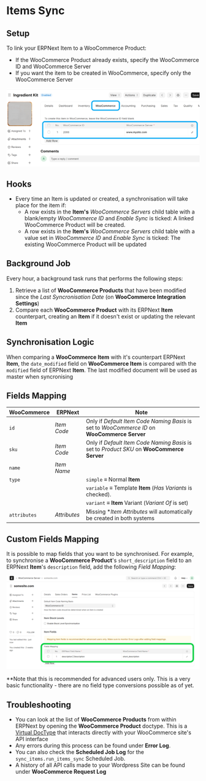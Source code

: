 # Items Sync

## Setup

To link your ERPNext Item to a WooCommerce Product:
- If the WooCommerce Product already exists, specify the WooCommerce ID and WooCommerce Server
- If you want the item to be created in WooCommerce, specify only the WooCommerce Server

![Linking an item](../images/item-link.png)

## Hooks

- Every time an Item is updated or created, a synchronisation will take place for the item if:
  -  A row exists in the **Item's** *WooCommerce Servers* child table with a blank/empty *WooCommerce ID* and *Enable Sync* is ticked: A linked WooCommerce Product will be created.
  -  A row exists in the **Item's** *WooCommerce Servers* child table with a value set in *WooCommerce ID* and *Enable Sync* is ticked: The existing WooCommerce Product will be updated

## Background Job

Every hour, a background task runs that performs the following steps:
1. Retrieve a list of **WooCommerce Products** that have been modified since the *Last Syncronisation Date* (on **WooCommerce Integration Settings**) 
2. Compare each **WooCommerce Product** with its ERPNext **Item** counterpart, creating an **Item** if it doesn't exist or updating the relevant **Item**

## Synchronisation Logic
When comparing a **WooCommerce Item** with it's counterpart ERPNext **Item**, the `date_modified` field on **WooCommerce Item** is compared with the `modified` field of ERPNext **Item**. The last modified document will be used as master when syncronising

## Fields Mapping

| WooCommerce  | ERPNext      | Note                                                                                          |
| ------------ | ------------ | --------------------------------------------------------------------------------------------- |
| `id`         | *Item Code*  | Only if *Default Item Code Naming Basis* is set to *WooCommerce ID* on **WooCommerce Server** |
| `sku`        | *Item Code*  | Only if *Default Item Code Naming Basis* is set to *Product SKU* on **WooCommerce Server**    |
| `name`       | *Item Name*  |                                                                                               |
| `type`       |              | `simple` ≡ Normal **Item**                                                                    |
|              |              | `variable` ≡ Template **Item** (*Has Variants* is checked).                                   |
|              |              | `variant` ≡ **Item** Variant (*Variant Of* is set)                                            |
| `attributes` | *Attributes* | Missing **Item Attributes* will automatically be created in both systems                      |

## Custom Fields Mapping
It is possible to map fields that you want to be synchronised. For example, to synchronise a **WooCommerce Product**'s `short_description` field to an ERPNext **Item**'s `description` field, add the following *Field Mapping*:

![Item Fields Mapping](../images/item-fields-mapping.png)

**Note that this is recommended for advanced users only. This is a very basic functionality - there are no field type conversions possible as of yet.

## Troubleshooting
- You can look at the list of **WooCommerce Products** from within ERPNext by opening the **WooCommerce Product** doctype. This is a [Virtual DocType](https://frappeframework.com/docs/v15/user/en/basics/doctypes/virtual-doctype) that interacts directly with your WooCommerce site's API interface
- Any errors during this process can be found under **Error Log**.
- You can also check the **Scheduled Job Log** for the `sync_items.run_items_sync` Scheduled Job.
- A history of all API calls made to your Wordpress Site can be found under **WooCommerce Request Log**

